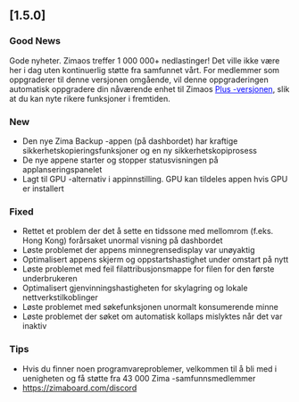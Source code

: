 ## [1.5.0]
### Good News
Gode ​​nyheter. Zimaos treffer 1 000 000+ nedlastinger! Det ville ikke være her i dag uten kontinuerlig støtte fra samfunnet vårt. For medlemmer som oppgraderer til denne versjonen omgående, vil denne oppgraderingen automatisk oppgradere din nåværende enhet til Zimaos <a href="https://www.zimaspace.com/zimaos/pricing" target="_blank" style="color:blue">Plus -versjonen</a>, slik at du kan nyte rikere funksjoner i fremtiden.
### New
- Den nye Zima Backup -appen (på dashbordet) har kraftige sikkerhetskopieringsfunksjoner og en ny sikkerhetskopiprosess
- De nye appene starter og stopper statusvisningen på applanseringspanelet
- Lagt til GPU -alternativ i appinnstilling. GPU kan tildeles appen hvis GPU er installert
### Fixed
- Rettet et problem der det å sette en tidssone med mellomrom (f.eks. Hong Kong) forårsaket unormal visning på dashbordet
- Løste problemet der appens minnegrensedisplay var unøyaktig
- Optimalisert appens skjerm og oppstartshastighet under omstart på nytt
- Løste problemet med feil filattribusjonsmappe for filen for den første underbrukeren
- Optimalisert gjenvinningshastigheten for skylagring og lokale nettverkstilkoblinger
- Løste problemet med søkefunksjonen unormalt konsumerende minne
- Løste problemet der søket om automatisk kollaps mislyktes når det var inaktiv
### Tips
- Hvis du finner noen programvareproblemer, velkommen til å bli med i uenigheten og få støtte fra 43 000 Zima -samfunnsmedlemmer
- <a href = "https://zimaboard.com/discord" target = "_ blank" style = "color: blue"> https://zimaboard.com/discord </a>
